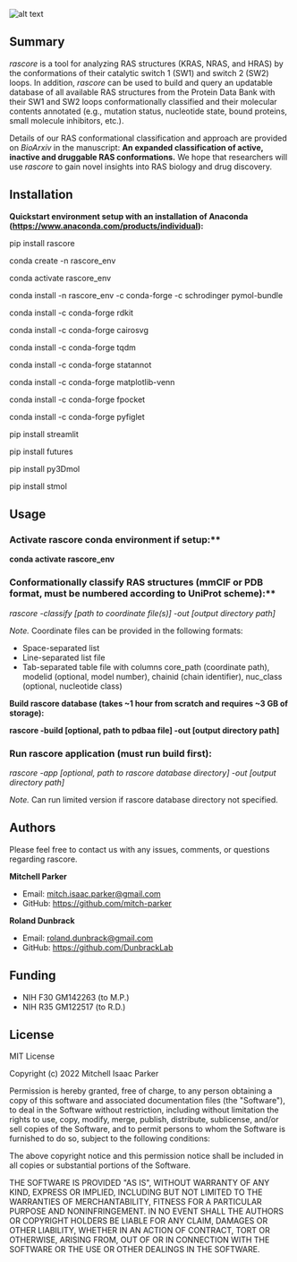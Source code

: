 ![alt text](https://github.com/mitch-parker/rascore/blob/main/rascore/data/rascore_logo.png?)

## Summary

*rascore* is a tool for analyzing RAS structures (KRAS, NRAS, and HRAS) by the conformations of their catalytic switch 1 (SW1) and switch 2 (SW2) loops. In addition, *rascore* can be used to build and query an updatable database of all available RAS structures from the Protein Data Bank with their SW1 and SW2 loops conformationally classified and their molecular contents annotated (e.g., mutation status, nucleotide state, bound proteins, small molecule inhibitors, etc.). 

Details of our RAS conformational classification and approach are provided on *BioArxiv* in the manuscript: **An expanded classification of active, inactive and druggable RAS conformations.** We hope that researchers will use *rascore* to gain novel insights into RAS biology and drug discovery. 

## Installation

**Quickstart environment setup with an installation of Anaconda (https://www.anaconda.com/products/individual):**

pip install rascore

conda create -n rascore_env

conda activate rascore_env

conda install -n rascore_env -c conda-forge -c schrodinger pymol-bundle

conda install -c conda-forge rdkit

conda install -c conda-forge cairosvg

conda install -c conda-forge tqdm

conda install -c conda-forge statannot

conda install -c conda-forge matplotlib-venn

conda install -c conda-forge fpocket

conda install -c conda-forge pyfiglet

pip install streamlit

pip install futures

pip install py3Dmol

pip install stmol

## Usage

### Activate rascore conda environment if setup:**

**conda activate rascore_env**

### Conformationally classify RAS structures (mmCIF or PDB format, must be numbered according to UniProt scheme):**

**rascore -classify [path to coordinate file(s)]* -out *[output directory path]**

*Note.* Coordinate files can be provided in the following formats: 
- Space-separated list
- Line-separated list file
- Tab-separated table file with columns core_path (coordinate path), modelid (optional, model number), chainid (chain identifier), nuc_class (optional, nucleotide class)

**Build rascore database (takes ~1 hour from scratch and requires ~3 GB of storage):**

**rascore -build [optional, path to pdbaa file] -out [output directory path]**

### Run rascore application (must run build first):

**rascore -app [optional, path to rascore database directory]* -out *[output directory path]**

*Note.* Can run limited version if rascore database directory not specified.

## Authors

Please feel free to contact us with any issues, comments, or questions regarding rascore.

**Mitchell Parker**

- Email: <mitch.isaac.parker@gmail.com>
- GitHub: https://github.com/mitch-parker

**Roland Dunbrack**

- Email: <roland.dunbrack@gmail.com>
- GitHub: https://github.com/DunbrackLab

## Funding

- NIH F30 GM142263 (to M.P.)
- NIH R35 GM122517 (to R.D.)

## License
MIT License

Copyright (c) 2022 Mitchell Isaac Parker

Permission is hereby granted, free of charge, to any person obtaining a copy
of this software and associated documentation files (the "Software"), to deal
in the Software without restriction, including without limitation the rights
to use, copy, modify, merge, publish, distribute, sublicense, and/or sell
copies of the Software, and to permit persons to whom the Software is
furnished to do so, subject to the following conditions:

The above copyright notice and this permission notice shall be included in all
copies or substantial portions of the Software.

THE SOFTWARE IS PROVIDED "AS IS", WITHOUT WARRANTY OF ANY KIND, EXPRESS OR
IMPLIED, INCLUDING BUT NOT LIMITED TO THE WARRANTIES OF MERCHANTABILITY,
FITNESS FOR A PARTICULAR PURPOSE AND NONINFRINGEMENT. IN NO EVENT SHALL THE
AUTHORS OR COPYRIGHT HOLDERS BE LIABLE FOR ANY CLAIM, DAMAGES OR OTHER
LIABILITY, WHETHER IN AN ACTION OF CONTRACT, TORT OR OTHERWISE, ARISING FROM,
OUT OF OR IN CONNECTION WITH THE SOFTWARE OR THE USE OR OTHER DEALINGS IN THE
SOFTWARE.